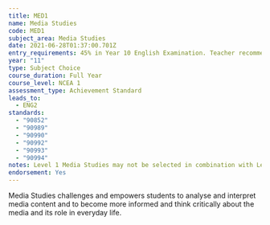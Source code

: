 ```yaml
---
title: MED1
name: Media Studies
code: MED1
subject_area: Media Studies
date: 2021-06-28T01:37:00.701Z
entry_requirements: 45% in Year 10 English Examination. Teacher recommendation.
year: "11"
type: Subject Choice
course_duration: Full Year
course_level: NCEA 1
assessment_type: Achievement Standard
leads_to:
  - ENG2
standards:
  - "90852"
  - "90989"
  - "90990"
  - "90992"
  - "90993"
  - "90994"
notes: Level 1 Media Studies may not be selected in combination with Level 1 English.
endorsement: Yes
---
```

Media Studies challenges and empowers students to analyse and interpret media content and to become more informed and think critically about the media and its role in everyday life.
